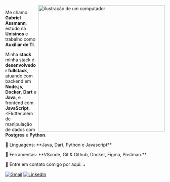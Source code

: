 <img src="https://raw.githubusercontent.com/MicaelliMedeiros/micaellimedeiros/master/image/computer-illustration.png" alt="ilustração de um computador" min-width="400px" max-width="400px" width="400px" align="right">

<p align="left">Me chamo <strong>Gabriel Assmann</strong>, estudo na <strong>Unisinos</strong> e trabalho como <strong>Auxiliar de TI</strong>.<br>

Minha <strong>stack</strong> minha stack é <strong>desenvolvedor fullstack</strong>, atuando com backend em <strong>Node.js</strong>, <strong>Docker</strong>, <strong>Dart</strong> e <strong>Java</strong>, e frontend com <strong>JavaScript</strong>, <Flutter</strong> além de manipulação de dados com <strong>Postgres</strong> e <strong>Python</strong>.</p>

<p align="left">
  🦄 Linguagens: **Java, Dart, Python e Javascript**
</p>

<p align="left">
  💼 Ferramentas: **VScode, Git & Github, Docker, Figma, Postman.**
</p>

<p align="left">
  💌 Entre em contato comigo por aqui: ⤵️
</p>

<p align="left">
  <a href="mailto:gabiscg123@gmail.com" title="Gmail">
  <img src="https://img.shields.io/badge/-Gmail-FF0000?style=flat-square&labelColor=FF0000&logo=gmail&logoColor=white&link=LINK-DO-SEU-GMAIL" alt="Gmail"/></a>
  <a href="https://www.linkedin.com/in/gabriel-assmann-schafer-31ab48271/" title="LinkedIn">
  <img src="https://img.shields.io/badge/-Linkedin-0e76a8?style=flat-square&logo=Linkedin&logoColor=white&link=LINK-DO-SEU-LINKEDIN" alt="LinkedIn"/></a>
</p>
